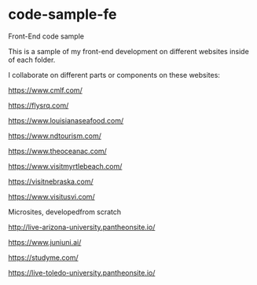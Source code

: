 # code-sample-fe
Front-End code sample

This is a sample of my front-end development on different websites inside of each folder.

I collaborate on different parts or components on these websites:

https://www.cmlf.com/

https://flysrq.com/

https://www.louisianaseafood.com/

https://www.ndtourism.com/

https://www.theoceanac.com/

https://www.visitmyrtlebeach.com/

https://visitnebraska.com/

https://www.visitusvi.com/


Microsites, developedfrom scratch

http://live-arizona-university.pantheonsite.io/

https://www.juniuni.ai/

https://studyme.com/

https://live-toledo-university.pantheonsite.io/
